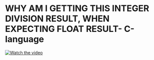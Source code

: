 # WHY AM I GETTING THIS INTEGER DIVISION RESULT, WHEN EXPECTING FLOAT RESULT- C-language

[![Watch the video](https://img.youtube.com/vi/EjBWtONYfxM/hqdefault.jpg)](https://youtu.be/EjBWtONYfxM)

